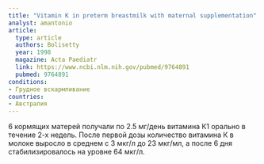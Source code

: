 ```yaml
---
title: "Vitamin K in preterm breastmilk with maternal supplementation"
analyst: amantonio
article:
  type: article
  authors: Bolisetty
  year: 1998
  magazine: Acta Paediatr
  link: https://www.ncbi.nlm.nih.gov/pubmed/9764891
  pubmed: 9764891
conditions:
- Грудное вскармливание
countries:
- Австралия
---
```


6 кормящих матерей получали по 2.5 мг/день витамина К1 орально в течение 2-х недель. После первой дозы количество витамина К в молоке выросло в среднем с 3 мкг/л до 23 мкг/мл, а после 6 дня стабилизировалось на уровне 64 мкг/л.
